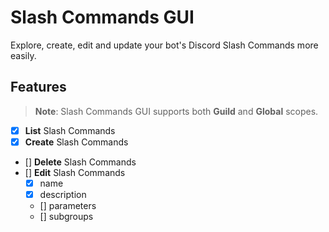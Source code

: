 # Slash Commands GUI

Explore, create, edit and update your bot's Discord Slash Commands more easily.

## Features

> **Note**: Slash Commands GUI supports both **Guild** and **Global** scopes.

* [x] **List** Slash Commands
* [x] **Create** Slash Commands
* [] **Delete** Slash Commands
* [] **Edit** Slash Commands
    - [x] name
    - [x] description
    - [] parameters
    - [] subgroups

